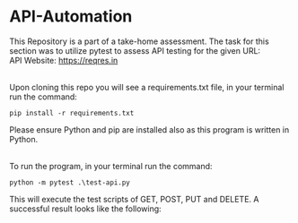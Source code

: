 # API-Automation
 
This Repository is a part of a take-home assessment. The task for this section was to utilize pytest to assess API testing for the given URL: <br />
API Website: https://reqres.in <br /> <br />

Upon cloning this repo you will see a requirements.txt file, in your terminal run the command:
```
pip install -r requirements.txt
```
Please ensure Python and pip are installed also as this program is written in Python.<br/> <br/>

To run the program, in your terminal run the command:
```
python -m pytest .\test-api.py
```
This will execute the test scripts of GET, POST, PUT and DELETE. A successful result looks like the following:

